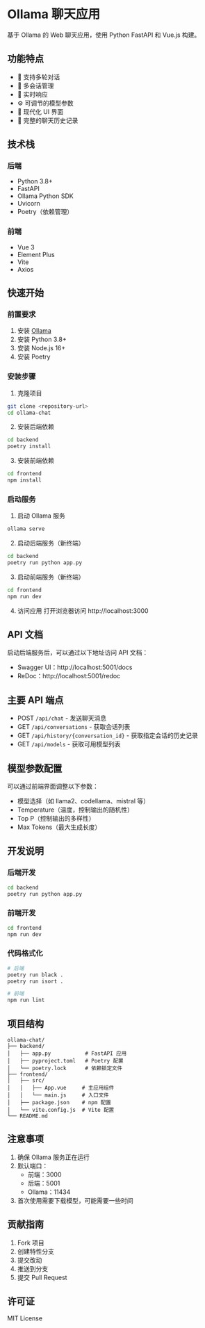 # Ollama 聊天应用

基于 Ollama 的 Web 聊天应用，使用 Python FastAPI 和 Vue.js 构建。

## 功能特点

- 💬 支持多轮对话
- 🔄 多会话管理
- 🎯 实时响应
- ⚙️ 可调节的模型参数
- 🎨 现代化 UI 界面
- 📝 完整的聊天历史记录

## 技术栈

### 后端
- Python 3.8+
- FastAPI
- Ollama Python SDK
- Uvicorn
- Poetry（依赖管理）

### 前端
- Vue 3
- Element Plus
- Vite
- Axios

## 快速开始

### 前置要求

1. 安装 [Ollama](https://ollama.ai)
2. 安装 Python 3.8+
3. 安装 Node.js 16+
4. 安装 Poetry

### 安装步骤

1. 克隆项目
```bash
git clone <repository-url>
cd ollama-chat
```

2. 安装后端依赖
```bash
cd backend
poetry install
```

3. 安装前端依赖
```bash
cd frontend
npm install
```

### 启动服务

1. 启动 Ollama 服务
```bash
ollama serve
```

2. 启动后端服务（新终端）
```bash
cd backend
poetry run python app.py
```

3. 启动前端服务（新终端）
```bash
cd frontend
npm run dev
```

4. 访问应用
打开浏览器访问 http://localhost:3000

## API 文档

启动后端服务后，可以通过以下地址访问 API 文档：
- Swagger UI：http://localhost:5001/docs
- ReDoc：http://localhost:5001/redoc

## 主要 API 端点

- POST `/api/chat` - 发送聊天消息
- GET `/api/conversations` - 获取会话列表
- GET `/api/history/{conversation_id}` - 获取指定会话的历史记录
- GET `/api/models` - 获取可用模型列表

## 模型参数配置

可以通过前端界面调整以下参数：
- 模型选择（如 llama2、codellama、mistral 等）
- Temperature（温度，控制输出的随机性）
- Top P（控制输出的多样性）
- Max Tokens（最大生成长度）

## 开发说明

### 后端开发
```bash
cd backend
poetry run python app.py
```

### 前端开发
```bash
cd frontend
npm run dev
```

### 代码格式化
```bash
# 后端
poetry run black .
poetry run isort .

# 前端
npm run lint
```

## 项目结构
```
ollama-chat/
├── backend/
│   ├── app.py           # FastAPI 应用
│   ├── pyproject.toml   # Poetry 配置
│   └── poetry.lock      # 依赖锁定文件
├── frontend/
│   ├── src/
│   │   ├── App.vue     # 主应用组件
│   │   └── main.js     # 入口文件
│   ├── package.json    # npm 配置
│   └── vite.config.js  # Vite 配置
└── README.md
```

## 注意事项

1. 确保 Ollama 服务正在运行
2. 默认端口：
   - 前端：3000
   - 后端：5001
   - Ollama：11434
3. 首次使用需要下载模型，可能需要一些时间

## 贡献指南

1. Fork 项目
2. 创建特性分支
3. 提交改动
4. 推送到分支
5. 提交 Pull Request

## 许可证

MIT License
